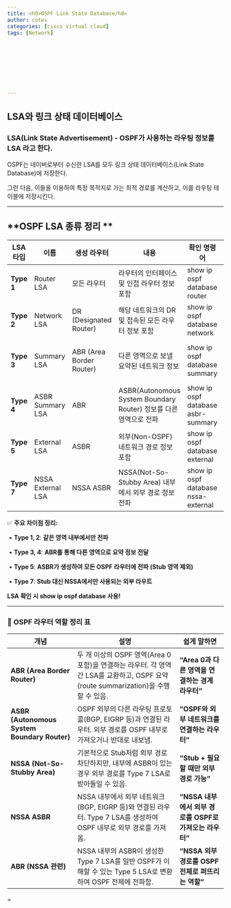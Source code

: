 ```yaml
---
title: <h0>OSPF Link State Database/h0>
author: cotes   
categories: [cisco virtual cloud]
tags: [Network]









---
```


## LSA와 링크 상태 데이터베이스



### LSA(Link State Advertisement) - OSPF가 사용하는 라우팅 정보를 LSA 라고 한다.

OSPF는 네이버로부터 수신한 LSA를 모두 링크 상태 데이터베이스(Link State Database)에 저장한다.

그런 다음, 이들을 이용하여 특정 목적지로 가는 최적 경로를 계산하고, 이를 라우팅 테이블에 저장시킨다.

------

## **OSPF LSA 종류 정리 **

| **LSA 타입** | **이름**          | **생성 라우터**          | **내용**                                                     | **확인 명령어**                     | **전송 범위**       |
| ------------ | ----------------- | ------------------------ | ------------------------------------------------------------ | ----------------------------------- | ------------------- |
| **Type 1**   | Router LSA        | 모든 라우터              | 라우터의 인터페이스 및 인접 라우터 정보 포함                 | show ip ospf database router        | 같은 영역 (Area)    |
| **Type 2**   | Network LSA       | DR (Designated Router)   | 해당 네트워크의 DR 및 접속된 모든 라우터 정보 포함           | show ip ospf database network       | 같은 영역 (Area)    |
| **Type 3**   | Summary LSA       | ABR (Area Border Router) | 다른 영역으로 보낼 요약된 네트워크 정보                      | show ip ospf database summary       | AS 내부 (인터 영역) |
| **Type 4**   | ASBR Summary LSA  | ABR                      | ASBR(Autonomous System Boundary Router) 정보를 다른 영역으로 전파 | show ip ospf database asbr-summary  | AS 내부 (인터 영역) |
| **Type 5**   | External LSA      | ASBR                     | 외부(Non-OSPF) 네트워크 경로 정보 포함                       | show ip ospf database external      | 전체 OSPF 도메인    |
| **Type 7**   | NSSA External LSA | NSSA ASBR                | NSSA(Not-So-Stubby Area) 내부에서 외부 경로 정보 전파        | show ip ospf database nssa-external | NSSA 내부           |

✅ **주요 차이점 정리:**

​	•	**Type 1, 2**: **같은 영역 내부에서만 전파**

​	•	**Type 3, 4**: **ABR를 통해 다른 영역으로 요약 정보 전달**

​	•	**Type 5**: **ASBR가 생성하여 모든 OSPF 라우터에 전파 (Stub 영역 제외)**

​	•	**Type 7**: **Stub 대신 NSSA에서만 사용되는 외부 라우트**



 **LSA 확인 시 show ip ospf database 사용!** 

------

###  **📌 OSPF 라우터 역할 정리 표**

| **개념**                                     | **설명**                                                     | **쉽게 말하면**                                        |
| -------------------------------------------- | ------------------------------------------------------------ | ------------------------------------------------------ |
| **ABR (Area Border Router)**                 | 두 개 이상의 OSPF 영역(Area 0 포함)을 연결하는 라우터. 각 영역 간 LSA를 교환하고, OSPF 요약(route summarization)을 수행할 수 있음. | **“Area 0과 다른 영역을 연결하는 경계 라우터”**        |
| **ASBR (Autonomous System Boundary Router)** | OSPF 외부의 다른 라우팅 프로토콜(BGP, EIGRP 등)과 연결된 라우터. 외부 경로를 OSPF 내부로 가져오거나 반대로 내보냄. | **“OSPF와 외부 네트워크를 연결하는 라우터”**           |
| **NSSA (Not-So-Stubby Area)**                | 기본적으로 Stub처럼 외부 경로 차단하지만, 내부에 ASBR이 있는 경우 외부 경로를 Type 7 LSA로 받아들일 수 있음. | **“Stub + 필요할 때만 외부 경로 가능”**                |
| **NSSA ASBR**                                | NSSA 내부에서 외부 네트워크(BGP, EIGRP 등)와 연결된 라우터. Type 7 LSA를 생성하여 OSPF 내부로 외부 경로를 가져옴. | **“NSSA 내부에서 외부 경로를 OSPF로 가져오는 라우터”** |
| **ABR (NSSA 관련)**                          | NSSA 내부의 ASBR이 생성한 Type 7 LSA를 일반 OSPF가 이해할 수 있는 Type 5 LSA로 변환하여 OSPF 전체에 전파함. | **“NSSA 외부 경로를 OSPF 전체로 퍼뜨리는 역할”**       |

=